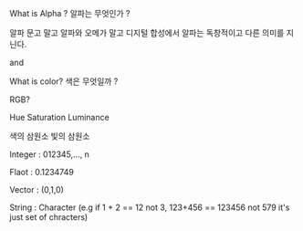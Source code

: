 What is Alpha ?
알파는 무엇인가 ? 

알파 문고 말고
알파와 오메가 말고
디지털 합성에서 알파는 독창적이고 다른 의미를 지닌다. 

and 

What is color? 
색은 무엇일까 ?

RGB?

Hue 
Saturation 
Luminance

색의 삼원소
빛의 삼원소 

Integer : 012345,..., n

Flaot : 0.1234749

Vector : (0,1,0)

String : Character (e.g if 1 + 2 == 12 not 3, 123+456 == 123456 not 579 it's just set of chracters)
